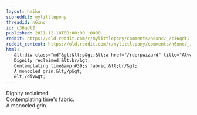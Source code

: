 ```yaml
---
layout: haiku
subreddit: mylittlepony
threadid: n6xnc
id: c36qdt2
published: 2011-12-10T00:00:00 +0000
reddit: https://old.reddit.com/r/mylittlepony/comments/n6xnc/_/c36qdt2
reddit_context: https://old.reddit.com/r/mylittlepony/comments/n6xnc/_/c36qdt2?context=3
html: |
   &lt;div class="md"&gt;&lt;p&gt;&lt;a href="/rderpwizard" title="Always Relevant / Moment Watching Flowers Grow / Paper Bag Princess"&gt;&lt;/a&gt;
   Dignity reclaimed.&lt;br/&gt;
   Contemplating time&amp;#39;s fabric.&lt;br/&gt;
   A monocled grin.&lt;/p&gt;
   &lt;/div&gt;
---
```


[](/rderpwizard "Always Relevant / Moment Watching Flowers Grow / Paper Bag Princess")
Dignity reclaimed.  
Contemplating time's fabric.  
A monocled grin.